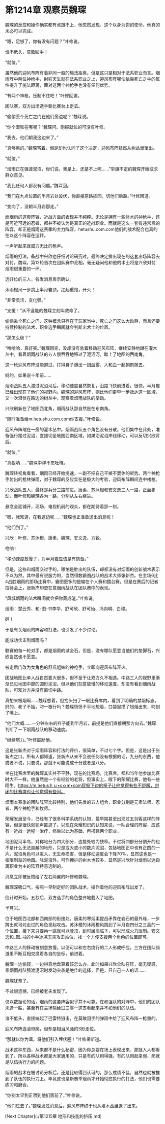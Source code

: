 # 第1214章 观察员魏琛

魏琛的反应和操作确实都有点跟不上，他忽然发现，这个以身为饵的使命，他真的未必可以完成。

“嗯，足够了，你有没有问题？”叶修说。

谁不低头，莫敢回手！

“就位。”

虽然他的迎风布阵有着非同一般的施法距离，但是这只是相对于法系职业而言。烟雨阵中两位神枪手，射程天生就在法系职业之上，迎风布阵哪怕依靠死亡之手的属性提升了施法距离，面对这两个神枪手也没有任何优势。

“有两个神枪，压制不住吧！”叶修回道。

团队赛，双方出场选手朝比赛台上走去。

“偷偷丢个死亡之门在他们旁边呢？”魏琛说。

“你个混账在哪呢？”魏琛问。刚报就位的可没有叶修。

“我去，他们朝我这边来了。”

“真够黑的。”魏琛骂着，但是却也认同了这个决定，迎风布阵猛然从树丛里窜出。

“就位。”

“烟雨正在强渡泥沼，你们说，我是上，还是不上呢……”举旗不定的魏琛开始征求群众意见。

“我比任何人都没有问题。”魏琛回。

“我们在九点位置的半月岩处设伏，你直接原路插回，切他们后路。”叶修回道。

“变向了，没朝半月岩那走。”

而烟雨的这套阵容，近战方面的表现并不纯粹。无论是拥有一些体术的神枪手，还是可近可远的忍者，都并不被认为是真正的近战职业。而就是这么一套有违常规的阵容，却正是烟雨这赛季的主力阵容，hetushu.com.com他们的战术配合也真的在以这个阵容在运转。

一声听起来就威力无比的枪声。

烟雨的打法，备战中兴欣也仔细讨论研究过，最终决定排出现在的这套出场阵容去对付。魏琛，第12轮首次在团队赛中亮相，毫无疑问他和他的术士将是兴欣对付烟雨很重要的一环。

选好位的三人，各发消息表示确认。

沐雨橙风一步跳上半月岩顶，扛起重炮，开火！

“非常灵活，变化强。”

“支援！”从不逞能的魏琛立刻叫救命了。

偷偷丢个死亡之门，这种概念只存在于玩家当中，死亡之门这么大动静，而且还要持续控制的法术，职业选手瞬间就会判断出术士的位置。

“那怎么破？”

“哈哈哈，真好笑。”魏琛回完，没却没有急着移动迎风布阵，继续安静地蹲在灌木丛中，看着烟雨战队的五人慢吞吞地移过了泥沼河，踏上了地图的西南角。

这一枪迎风布阵没能避过，打得身子爆出一团血雾，人和血一起朝前飙去。

妈的，如果说十年前……

烟雨战队五人渡过泥沼河后，移动速度自然恢复，沿路飞快前进着。很快，半月岩已经出现在了他们的视野内。魏琛的迎风布阵，则比他们更早一步抵达这一区域，又一次潜伏在路边的树丛中，观察着烟雨战队的举动。

兴欣刷新在了地图西北角，烟雨战队那自然是在东南角。

“随时准备给m.hetushu.com.com你支援。”叶修说。

迎风布阵缩在一旁的灌木丛中。烟雨战队五个角色没有分散，他们集中在此处，准备强行踏过泥沼，直接切至地图西南区域，如果沿泥沼岸线移动，可以反切兴欣背后。

“就位。”

“真狠呐……”魏琛中弹不忘吐槽。

魏琛转视角看看，烟雨已经开始提速，一副不把自己干掉不罢休的架势。两个神枪手射出的枪林弹雨，对于魏琛的反应实在是极大的考验，迎风布阵瞬间连中楼枪。

兴欣战队五人，最终是兵分三路前进。唐柔、苏沐橙和安文逸三人一路，正面移动，而叶修和魏琛各为一路，分别从左右绕进。

悬念全面铺开，现场，电视机前的观众，都在期待着那一刻。

“嗯，我知道，在我这边呢……”魏琛也正准备送出消息呢！

“他们到了。”

兴欣：叶修、苏沐橙、唐柔、魏琛、安文逸、方锐。

枪响！

“移动速度放慢了，对半月岩应该是有防备。”

但是，这些和烟雨交过手的，哪怕是胜出的队伍，却都没有对烟雨的创新战术表示不以为然。其中最有说服力的，当然得数霸图战队的战术大师张新杰。在主场6比4战胜烟雨的那场比赛中，霸图更多的是输在个人赛和擂台赛，但是在赛后的记者招待会上，张新杰却更在意烟雨战队在团队赛中的表现。

“风城烟雨的法术瞬间就会把你轰成渣。”叶修说。

烟雨：楚云秀、和-图-书李华、舒可欣、舒可怡、冯向明、白祁。

砰！

于是有关烟雨的阵容和打法，也引发了不少讨论。

能成功伏击到烟雨吗？

联赛的每一轮对手，都是烟雨的试金石，但是，没有哪队愿意当他们的垫脚石，兴欣当然也不愿意。

被走后门改为女角色的舒氏姐妹的神枪手，立即向迎风布阵开火。

团战地图比单人战自然要大很多，但不至于让双方久不相遇。中路三人的视野里渐渐已见地图中部的圆形泥沼，但以他们刻意放慢的移动速度，却没有看到烟雨战队，可知对方并没有直切中路。

真想来根烟啊……魏琛想着，但抬头扫了一眼比赛席内，看到了明确的禁烟标志。妈的，老子不抽，叼一根行吗？魏琛愤愤不平地想着，口袋里摸了根烟出来，叼到了嘴上。

“他们大概……一分钟左右的样子能到半月岩，前提是他们直接朝那方向去。”魏琛判断了一下烟雨战队的移动速度。

“继续努力。”叶修鼓励他。

这是张新杰对于烟雨阵容和打法的评价，很简单，不过七个字。但是，这是出于张新杰之口。所有人都知道，张新杰从来不会说任何没有根据的话，九分的东西，他或者不说，只要说，那就不可能说成十分或者是八分。

坐在比赛席里的魏琛其实并不平静，现在的比赛场，比赛席，都和当年他参加比赛时大不一样。他虽然是一个有经验的老将，但事实上，眼下的荣耀比赛，他有一些陌生。https://m.hetusｈｕ•cｏm•com屁股下边的椅子让他觉得有些不舒服，封闭的比赛席也让他觉得有些闷。

烟雨本赛季的团队阵容比较特别，他们先发的五人组合，职业分别是元素法师、忍者、两个神枪手和牧师。

荣耀发展至今，已经有了很多科学系统的认知，最早期甚至出现过五剑客这样的阵容，但是很快就销声匿迹了。以现在荣耀知识的认知来说，一队合理的阵容，应该有一近战一远程一治疗，然后以此为基础，再搭建两个职业。

地图泥河半岛，对称地分为四大部分，连接处较为狭窄。不过将四部分分割开的也不是什么无法逾越的地形，只是或大或小的数片泥沼，包括地图正中也有正圆的一片。泥沼角色可以进入，无生命损害，但是移动速度会下降70%，显然这也是一张限制型的地图。除泥沼外，可作掩护的树木也较多，显然是兴欣针对烟雨以远距离职业为主的阵容特意选制的。

消息立即被反馈给了左右两翼的叶修和魏琛。

魏琛深吸口气，按照一早制定好的团队战术，操作着他的迎风布阵出发了。

倒计时开始，五秒后，双方选手的角色整齐地载入了地图。

半月岩。

位于地图西北部和西南部的衔接处，唐柔的寒烟柔提战矛靠在岩石的最外缘，一步跨出就可对走过的角色发起攻击。苏沐橙的沐雨橙风跳到了半月岩四分之三高的一个位置，接下来只要再一跳就可以登顶，到时居高临下，可以形成火力压制。安文逸和_图_书的小手冰凉无需攻击站位，找一个方便支援两个角色的位置即可。

中路三人的移动被刻意放慢，以便可以和左右绕行的二人形成呼应。三方在团队频道里不断互相交换着各自的坐标，前进着。

魏琛一边偷窥，一边得意地盘算着该怎么办。此时如果兴欣全队在阵，毫无疑惑，乘烟雨战队强渡泥沼时发动突袭是绝佳的选择，但是，只自己一人的话……

魏琛犹豫了。

不过很遗憾，已经被老夫发现了。

仅以数据论的话，烟雨的这套阵容似乎并不可靠。在和强队的对阵中，他们的团队未逢一胜，甚至有在主场输给过三零一这支看起来并不如他们的队伍。

谁不低头，直接端起了巴雷特狙击，在莫敢回手的弹雨中给了迎风布阵一枪重的。

迎风布阵连滚带爬，但却是相当风骚的S形走位。

“那就以你为饵，将他们引入埋伏圈！”叶修果断道。

战术这种东西，从来都不是什么秘密，因为你总要在场上表现出来，那就人人都看到了。所以各种战术都是大家通用的，只是有的队用得强，有的队用起来弱，那就是队伍执行力的问题。

烟雨的战术在被讨论分析后，还是比较得到认可的。那么成绩不佳，自然也就被推到了队伍的执行力上。毕竟这也是新赛季烟雨才开始彻底执行的打法，他们也需要练习和磨合。

“你别太早到正喂到他们面前了。”叶修说。

“他们过去了。”魏琛发过消息后，迎风布阵终于也从灌木丛里退了出来。



[Next Chapter](./第1215章 地形和技能的挤压.md)